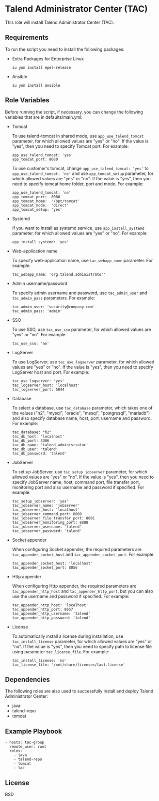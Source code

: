 Talend Administrator Center (TAC)
=========

This role will install Talend Administrator Center (TAC).

Requirements
------------

To run the script you need to install the following packages:
- Extra Packages for Enterprise Linux
  ```
  su yum install epel-release
  ```  
- Ansible
  ```
  su yum install ansible
  ```
  
Role Variables
--------------

Before running the script, if necessary, you can change the following variables that are in defaults/main.yml:
- Tomcat

  To use talend-tomcat in shared mode, use `app_use_talend_tomcat` parameter, for which allowed values are "yes" or "no". If the value is "yes", then you need to specify Tomcat port. For example:
  ```
  app_use_talend_tomcat: 'yes'
  app_tomcat_port: 8080 
  ```
  To use customer's tomcat, change `app_use_talend_tomcat: 'yes'` to `app_use_talend_tomcat: 'no'` and use `app_tomcat_setup` parameter, for which allowed values are "yes" or "no". If the value is "yes", then you need to specify tomcat home folder, port and mode. For example:
  ```
  app_use_talend_tomcat: 'no'
  app_tomcat_port:  8080
  app_tomcat_home:  '/opt/tomcat'
  app_tomcat_mode:  'direct'
  app_tomcat_setup: 'yes'
  ```
- Systemd

  If you want to install as systemd service, use `app_install_systemd` parameter, for which allowed values are "yes" or "no". For example:
  ```
  app_install_systemd: 'yes'
  ```
- Web-application name

  To specify web-application name, use `tac_webapp_name` parameter. For example:
  ```
  tac_webapp_name: 'org.talend.administrator'
  ```
- Admin username/password

  To specify admin username and password, use `tac_admin_user` and `tac_admin_pass` parameters. For example:
  ```
  tac_admin_user: 'security@company.com'
  tac_admin_pass: 'admin'
  ```
- SSO

  To use SSO, use `tac_use_sso` parameter, for which allowed values are "yes" or "no". For example
  ```
  tac_use_sso: 'no'
  ```
- LogServer

  To use LogServer, use `tac_use_logserver` parameter, for which allowed values are "yes" or "no". If the value is "yes", then you need to specify LogServer host and port. For example:
  ```
  tac_use_logserver: 'yes'
  tac_logserver_host: 'localhost'
  tac_logserver_port: 5044
  ```
- Database

  To select a database, use `tac_database` parameter, which takes one of the values ("h2", "mysql", "oracle", "mssql", "postgresql", "mariadb") and also specify database name, host, port, username and password. For example:
  ```
  tac_database: "h2"
  tac_db_host: 'localhost'
  tac_db_port: 3306
  tac_db_name: 'talend_administrator'
  tac_db_user: 'talend'
  tac_db_password: 'talend'
  ```  
- JobServer

  To set up JobServer, use `tac_setup_jobserver` parameter, for which allowed values are "yes" or "no". If the value is "yes", then you need to specify JobServer name, host, command port, file transfer port, monitoring port and also username and password if specified. For example:
  ```
  tac_setup_jobserver: 'yes'                      
  tac_jobserver_name: 'jobserver'
  tac_jobserver_host: 'localhost'
  tac_jobserver_command_port: 8000
  tac_jobserver_file_transfer_port: 8001
  tac_jobserver_monitoring_port: 8888
  tac_jobserver_username: 'talend'                
  tac_jobserver_password: 'talend'
  ```  
- Socket appender

  When configuring Socket appender, the required parameters are `tac_appender_socket_host` and `tac_appender_socket_port`. For example:
  ```
  tac_appender_socket_host: 'localhost'
  tac_appender_socket_port: 8056
  ```
- Http appender

  When configuring Http appender, the required parameters are `tac_appender_http_host` and `tac_appender_http_port`, but you can also use the username and password if specified. For example:
  ```
  tac_appender_http_host: 'localhost'
  tac_appender_http_port: 8057
  tac_appender_http_username: 'talend'            
  tac_appender_http_password: 'talend'
  ```  
- License
  
  To automatically install a license during installation, use `tac_install_license` parameter, for which allowed values are "yes" or "no". If the value is "yes", then you need to specify path to license file using parameter `tac_license_file`. For example:
  ```
  tac_install_license: 'no'
  tac_license_file: '/mnt/share/licenses/last.license'
  ```

Dependencies
------------

The following roles are also used to successfully install and deploy Talend Administrator Center:
- java
- talend-repo
- tomcat

Example Playbook
----------------

  ```
  - hosts: tac-group
    remote_user: root
    roles:
      - java
      - talend-repo
      - tomcat
      - tac
  ```

License
-------

BSD

